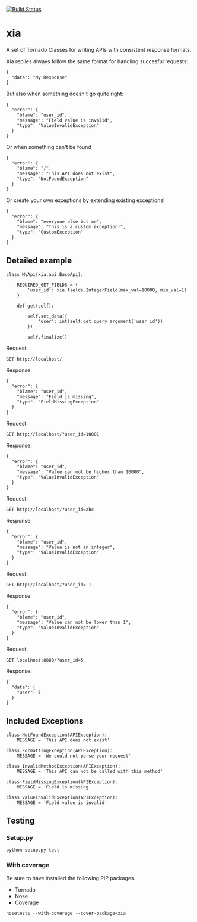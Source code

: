 [![Build Status](https://travis-ci.org/briandeheus/xia.svg?branch=master)](https://travis-ci.org/briandeheus/xia)

# xia
A set of Tornado Classes for writing APIs with consistent response formats.

Xia replies always follow the same format for handling succesful requests:

```
{
  "data": "My Response"
}
```

But also when something doesn't go quite right:

```
{
  "error": {
    "blame": "user_id",
    "message": "Field value is invalid",
    "type": "ValueInvalidException"
  }
}
```

Or when something can't be found

```
{
  "error": {
    "blame": "/",
    "message": "This API does not exist",
    "type": "NotFoundException"
  }
}
```

Or create your own exceptions by extending existing exceptions!
```
{
  "error": {
    "blame": "everyone else but me",
    "message": "This is a custom exception!",
    "type": "CustomException"
  }
}
```

## Detailed example

```
class MyApi(xia.api.BaseApi):

    REQUIRED_GET_FIELDS = {
        'user_id': xia.fields.IntegerField(max_val=10000, min_val=1)
    }

    def get(self):

        self.set_data({
            'user': int(self.get_query_argument('user_id'))
        })

        self.finalize()
```

Request:
```
GET http://localhost/
```

Response:
```
{
  "error": {
    "blame": "user_id",
    "message": "Field is missing",
    "type": "FieldMissingException"
  }
}
```

Request:
```
GET http://localhost/?user_id=10001
```

Response:
```
{
  "error": {
    "blame": "user_id",
    "message": "Value can not be higher than 10000",
    "type": "ValueInvalidException"
  }
}
```

Request:
```
GET http://localhost/?user_id=abc
```

Response:
```
{
  "error": {
    "blame": "user_id",
    "message": "Value is not an integer",
    "type": "ValueInvalidException"
  }
}
```

Request:
```
GET http://localhost/?user_id=-1
```

Response:
```
{
  "error": {
    "blame": "user_id",
    "message": "Value can not be lower than 1",
    "type": "ValueInvalidException"
  }
}
```

Request:
```
GET localhost:8888/?user_id=5
```

Response:
```
{
  "data": {
    "user": 5
  }
}
```


## Included Exceptions
```
class NotFoundException(APIException):
    MESSAGE = 'This API does not exist'
```

```
class FormattingException(APIException):
    MESSAGE = 'We could not parse your request'
```

```
class InvalidMethodException(APIException):
    MESSAGE = 'This API can not be called with this method'
```

```
class FieldMissingException(APIException):
    MESSAGE = 'Field is missing'
```

```
class ValueInvalidException(APIException):
    MESSAGE = 'Field value is invalid'
```

## Testing

### Setup.py
`python setup.py test`

### With coverage

Be sure to have installed the following PIP packages.

* Tornado
* Nose
* Coverage

`nosetests --with-coverage --cover-package=xia`